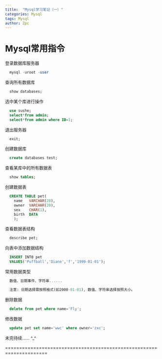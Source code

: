 ```yaml
---
title:  "Mysql学习笔记（一）"
categories: Mysql
tags: Mysql
author: Zpc
---
```



# Mysql常用指令



登录数据库服务器

```sql
  mysql -uroot -user
```

查询所有数据库

```sql
  show databases;
```

选中某个库进行操作

```sql
  use sushe;
  select*from admin;
  select*from admin where ID=1;
```

退出服务器

```sql
  exit;
```

创建数据库

```sql
  create databases test;
```

查看某库中的所有数据表

```sql
  show tables;
```

创建数据表

```sql
  CREATE TABLE pet(
    name   VARCHAR(20),
    owner  VARCHAR(20),
    sex    CHAR(1),
    birth  DATA
    );
```

查看数据表结构

```sql
  describe pet;
```

向表中添加数据结构

```sql
  INSERT INT0 pet
  VALUES('Puffball','Diane','f','1999-01-01');
```

常用数据类型

```sql
  数值、日期事件、字符串......

  注意: 日期选择需按照格式(如2000-01-01), 数值、字符串选择按照大小。
```

删除数据

```sql
  delete from pet where name='Fly';
```

修改数据

```sql
  update pet set name='wwc' where owner='zxc';
```




未完待续...... ^_^


=====================================================================
